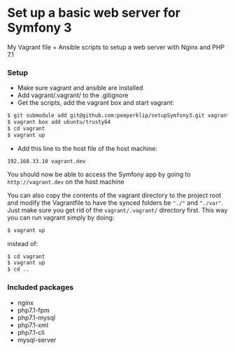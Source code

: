 # Set up a basic web server for Symfony 3
My Vagrant file + Ansible scripts to setup a web server with Nginx and PHP 7.1

### Setup
* Make sure vagrant and ansible are installed
* Add vagrant/.vagrant/ to the .gitignore
* Get the scripts, add the vagrant box and start vagrant:
```sh
$ git submodule add git@github.com:peeperklip/setupSymfony3.git vagrant
$ vagrant box add ubuntu/trusty64
$ cd vagrant
$ vagrant up
```
* Add this line to the host file of the host machine:
```
192.168.33.10 vagrant.dev
```
You should now be able to access the Symfony app by going to `http://vagrant.dev` on the host machine

You can also copy the contents of the vagrant directory to the
project root and modify the Vagrantfile to have the synced folders be `"./"` and `"./var"`.
Just make sure you get rid of the `vagrant/.vagrant/` directory first. This way you can run vagrant simply by doing:
```sh
$ vagrant up
```
instead of:
```sh
$ cd vagrant
$ vagrant up
$ cd ..
```

### Included packages
* nginx
* php7.1-fpm
* php7.1-mysql
* php7.1-xml
* php7.1-cli
* mysql-server
